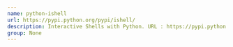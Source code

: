 ```yaml
---
name: python-ishell
url: https://pypi.python.org/pypi/ishell/
description: Interactive Shells with Python. URL : https://pypi.python.org/pypi/ishell/ Groups : None
group: None
---
```

